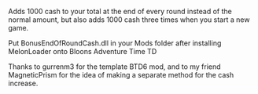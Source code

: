 Adds 1000 cash to your total at the end of every round instead of the normal amount, but also adds 1000 cash three times when you start a new game.

Put BonusEndOfRoundCash.dll in your Mods folder after installing MelonLoader onto Bloons Adventure Time TD

Thanks to gurrenm3 for the template BTD6 mod, and to my friend MagneticPrism for the idea of making a separate method for the cash increase.
